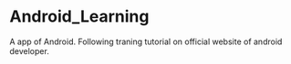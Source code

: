 # Android_Learning
A app of Android. Following traning tutorial on official website of android developer.
